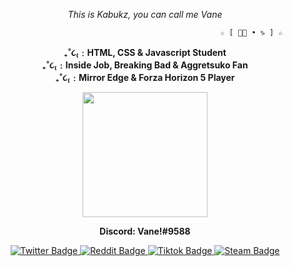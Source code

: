 <p align="center"><i>This is Kabukz, you can call me Vane</i></p>

                                                        ☆ [ 🏳️‍🌈 • ♑ ] ☆
     
<p align="center"><strong>₊˚૮₍﹕HTML, CSS & Javascript Student<br>₊˚૮₍﹕Inside Job, Breaking Bad & Aggretsuko Fan<br>₊˚૮₍﹕Mirror Edge & Forza Horizon 5 Player</strong></p>
<div id="header" align="center">
  <img src="https://media.discordapp.net/attachments/1050974959171809332/1053436877019037776/Screenshot_20221216_1719362.jpg?width=407&height=400" width="200"/>
<br>
<p align="center"><strong>Discord: Vane!#9588</strong></p>
</div>
</div>
<div id="badges" align="center">
  <a href="https://www.twitter.com/notkabukz">
    <img src="https://img.shields.io/badge/Twitter-blue?logo=twitter&logoColor=white" alt="Twitter Badge"/>
  </a>
  <a href="https://www.reddit.com/user/Kabukz/">
    <img src="https://img.shields.io/badge/Reddit-orange?logo=reddit&logoColor=white" alt="Reddit Badge"/>
  </a>
  <a href="https://www.tiktok.com/@notkabukz">
    <img src="https://img.shields.io/badge/Tiktok-black?logo=tiktok&logoColor=white" alt="Tiktok Badge"/>
  </a>
  <a href="https://steamcommunity.com/id/thisisshadow">
    <img src="https://img.shields.io/badge/Steam-blue?logo=steam&logoColor=white" alt="Steam Badge"/>
  </a>
</div>

<!---
KabukzDev/KabukzDev is a ✨ special ✨ repository because its `README.md` (this file) appears on your GitHub profile.
You can click the Preview link to take a look at your changes.
--->
